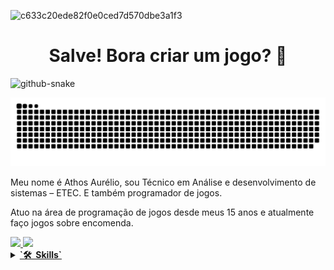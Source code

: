 ![c633c20ede82f0e0ced7d570dbe3a1f3](https://cdna.artstation.com/p/assets/images/images/021/720/920/original/pixel-jeff-mario.gif?1572709433)


<h1  align="center">Salve! Bora criar um jogo? 👾</h1>

<picture>
  <source media="(prefers-color-scheme: dark)" srcset="github-snake-dark.svg" />
  <img alt="github-snake" src="github-snake.svg" />
</picture>

  <source
    media="(prefers-color-scheme: dark)"
   srcset="
      https://raw.githubusercontent.com/platane/snk/output/github-contribution-grid-snake-dark.svg
    "
  />
  <img
    alt="github contribution grid snake animation"
    src="https://raw.githubusercontent.com/platane/snk/output/github-contribution-grid-snake.svg"
  />
</picture>

<p>Meu nome é Athos Aurélio, sou Técnico em Análise e desenvolvimento de sistemas – ETEC. E também programador de jogos.</p>
<p>Atuo na área de programação de jogos desde meus 15 anos e atualmente faço jogos sobre encomenda.</p>

<div>
<a href="https://github.com/huotes">
<img height="160em" src="https://github-readme-stats.vercel.app/api/top-langs/?username=huotes&layout=compact&langs_count=7&theme=dracula"/>
<img height="160em" src="https://github-readme-stats.vercel.app/api?username=huotes&show_icons=true&theme=dracula&include_all_commits=true&count_private=true"/>
</div>


<details>
  
 
<summary><strong>`🛠 &nbsp;Skills`</strong></summary>

<br />

- Programas

<div style="display: inline_block">

<img align="center" alt="UNITY" height="30" width="40" src="https://raw.githubusercontent.com/devicons/devicon/master/icons/unity/unity-original.svg"/>

<img align="center" alt="UNREAL" height="30" width="40" src="https://github.com/EpicKiwi/unreal-engine-editor-icons/blob/master/imgs/About/UE4Icon.png"/>
  
 <img align="center" alt="UNREAL" height="30" width="40" src="https://github.com/bytecauldron/awesome-gamemaker/blob/main/images/gamemaker_logo_64.svg"/>

</div>

<br />

- Linguagens

<div style="display: inline_block">

<img align="center" alt="CSHARP" height="30" width="40" src="https://raw.githubusercontent.com/devicons/devicon/master/icons/csharp/csharp-original.svg" />

<img align="center" alt="C++" height="30" width="40" src="https://github.com/isocpp/logos/blob/master/cpp_logo.svg" />

</div>

<br />

- Outras tecnologias

<div style="display: inline_block">

<img align="center" alt="Git" height="30" width="40" src="https://cdn.jsdelivr.net/gh/devicons/devicon/icons/git/git-original.svg" />

</div>

</details>
